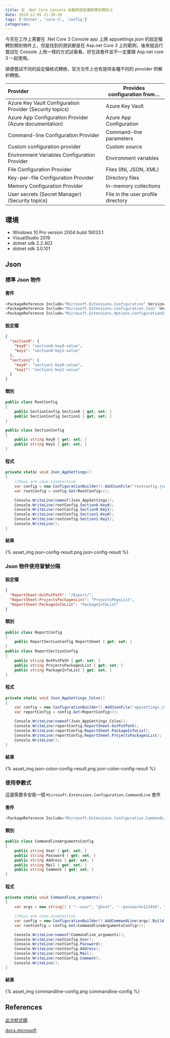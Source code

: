 ```yaml
---
title: 在 .Net Core Console 自動將設定檔對應到類別上
date: 2019-12-05 21:38:19
tags: ['dotnet', 'core-3', 'config']
categories:
---
```


今天在工作上需要在 .Net Core 3 Console app 上將 appsettings.json 的設定檔轉到類別物件上，但是找到的資訊都是在 Asp.net Core 3 上的範例，後來就自行嘗試在 Console 上用一樣的方式試看看，好在該套件並不一定要跟 Asp.net core 3 一起使用。

順便嘗試不同的設定檔格式轉換，官方文件上也有提供各種不同的 provider 供解析轉換。

|Provider|Provides configuration from…|
|:-------|----------------------------|
|Azure Key Vault Configuration Provider (Security topics) | Azure Key Vault|
|Azure App Configuration Provider (Azure documentation) | Azure App Configuration|
|Command-line Configuration Provider |Command-line parameters|
|Custom configuration provider | Custom source|
|Environment Variables Configuration Provider | Environment variables|
|File Configuration Provider | Files (INI, JSON, XML)|
|Key-per-file Configuration Provider | Directory files|
|Memory Configuration Provider | In-memory collections|
|User secrets (Secret Manager) (Security topics) | File in the user profile directory|

## 環境

* Windows 10 Pro version 2004 build 19033.1
* VisualStudio 2019
* dotnet sdk 2.2.402
* dotnet sdk 3.0.101

## Json

### 標準 Json 物件

#### 套件

```C#
<PackageReference Include="Microsoft.Extensions.Configuration" Version="3.1.0" />
<PackageReference Include="Microsoft.Extensions.Configuration.Json" Version="3.1.0" />
<PackageReference Include="Microsoft.Extensions.Options.ConfigurationExtensions" Version="3.1.0" />
```

#### 設定檔

```json
{
  "section0": {
    "key0": "section0-key0-value",
    "key1": "section0-key1-value"
  },
  "section1": {
    "key0": "section1-key0-value",
    "key1": "section1-key1-value"
  }
}
```

#### 類別

```C#
public class RootConfig
{
    public SectionConfig Section0 { get; set; }
    public SectionConfig Section1 { get; set; }
}

public class SectionConfig
{
    public string Key0 { get; set; }
    public string Key1 { get; set; }
}
```

#### 程式

```C#
private static void Json_AppSettings()
{
    //Keys are case-insensitive
    var config = new ConfigurationBuilder().AddJsonFile("rootconfig.json").Build();
    var rootConfig = config.Get<RootConfig>();

    Console.WriteLine(nameof(Json_AppSettings));
    Console.WriteLine(rootConfig.Section0.Key0);
    Console.WriteLine(rootConfig.Section0.Key1);
    Console.WriteLine(rootConfig.Section1.Key0);
    Console.WriteLine(rootConfig.Section1.Key1);
    Console.WriteLine();
}
```

#### 結果

{% asset_img json-config-result.png json-config-result %}

### Json 物件使用冒號分隔

#### 設定檔

```json
{
  "ReportSheet:OutPutPath": "/Export/",
  "ReportSheet:ProjectsPackagesList": "ProjectsPkgsList",
  "ReportSheet:PackageInfoList": "PackageInfoList"
}
```

#### 類別

```C#
public class ReportConfig
{
    public ReportSectionConfig ReportSheet { get; set; }
}
public class ReportSectionConfig
{
    public string OutPutPath { get; set; }
    public string ProjectsPackagesList { get; set; }
    public string PackageInfoList { get; set; }
}
```

#### 程式

```C#
private static void Json_AppSettings_Colon()
{
    var config = new ConfigurationBuilder().AddJsonFile("appsettings.json").Build();
    var reportConfig = config.Get<ReportConfig>();

    Console.WriteLine(nameof(Json_AppSettings_Colon));
    Console.WriteLine(reportConfig.ReportSheet.OutPutPath);
    Console.WriteLine(reportConfig.ReportSheet.PackageInfoList);
    Console.WriteLine(reportConfig.ReportSheet.ProjectsPackagesList);
    Console.WriteLine();
}
```

#### 結果

{% asset_img json-colon-config-result.png json-colon-config-result %}

### 使用參數式

這邊需要多安裝一個 `Microsoft.Extensions.Configuration.CommandLine` 套件

#### 套件

```C#
<PackageReference Include="Microsoft.Extensions.Configuration.CommandLine" Version="3.1.0" />
```

#### 類別

```C#
public class CommandlineArgumentsConfig
{
    public string User { get; set; }
    public string Password { get; set; }
    public string Address { get; set; }
    public string Mail { get; set; }
    public string Comment { get; set; }
}
```

#### 程式

```C#
private static void Commandline_arguments()
{
    var args = new string[] { "--user", "ghost", "--password=123456", "address=tw", "/mail", "ghost@everwhere.com", "/comment=ok" };

    //Keys are case-insensitive
    var config = new ConfigurationBuilder().AddCommandLine(args).Build();
    var rootConfig = config.Get<CommandlineArgumentsConfig>();

    Console.WriteLine(nameof(Commandline_arguments));
    Console.WriteLine(rootConfig.User);
    Console.WriteLine(rootConfig.Password);
    Console.WriteLine(rootConfig.Address);
    Console.WriteLine(rootConfig.Mail);
    Console.WriteLine(rootConfig.Comment);
    Console.WriteLine();
}
```

#### 結果

{% asset_img commandline-config.png commandline-config %}

## References

[此次程式碼](https://github.com/GhostTW/demos/tree/master/net-core3-config-to-class/ConfigurationMapping)

[docs.microsoft](https://docs.microsoft.com/en-us/aspnet/core/fundamentals/configuration/?view=aspnetcore-3.1)